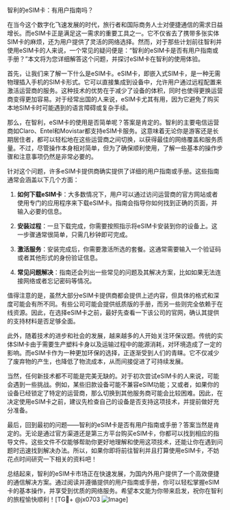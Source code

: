 智利的eSIM卡：有用户指南吗？

在当今这个数字化飞速发展的时代，旅行者和国际商务人士对便捷通信的需求日益增长。而eSIM卡正是满足这一需求的重要工具之一。它不仅省去了携带多张实体SIM卡的麻烦，还为用户提供了灵活的网络选择。然而，对于那些计划前往智利并使用eSIM卡的人来说，一个常见的疑问便是：“智利的eSIM卡是否有用户指南或手册？”本文将为您详细解答这个问题，并探讨eSIM卡在智利的使用体验。

首先，让我们来了解一下什么是eSIM卡。eSIM卡，即嵌入式SIM卡，是一种无需物理插入手机的SIM卡形式。它可以直接集成到设备中，允许用户通过远程配置来激活运营商的服务。这种技术的优势在于减少了设备的体积，同时也使得更换运营商变得更加容易。对于经常出国的人来说，eSIM卡尤其有用，因为它避免了购买本地SIM卡时可能遇到的语言障碍或复杂手续。

那么，在智利，eSIM卡的使用是否简单呢？答案是肯定的。智利的主要电信运营商如Claro、Entel和Movistar都支持eSIM卡服务。这意味着无论你是游客还是长期居住者，都可以轻松地在这些运营商之间切换，以获得最佳的网络覆盖和服务质量。不过，尽管操作本身相对简单，但为了确保顺利使用，了解一些基本的操作步骤和注意事项仍然是非常必要的。

针对这个问题，许多eSIM卡提供商确实提供了详细的用户指南或手册。这些指南通常会涵盖以下几个方面：

1. **如何下载eSIM卡**：大多数情况下，用户可以通过访问运营商的官方网站或者使用专门的应用程序来下载eSIM卡。指南会指导你如何找到正确的页面，并输入必要的信息。
   
2. **安装过程**：一旦下载完成，你需要按照指示将eSIM卡安装到你的设备上。这一步骤通常很简单，只需几秒钟即可完成。

3. **激活服务**：安装完成后，你需要激活所选的套餐。这通常需要输入一个验证码或者其他形式的身份验证信息。

4. **常见问题解决**：指南还会列出一些常见的问题及其解决方案，比如如果无法连接网络或者忘记密码等情况。

值得注意的是，虽然大部分eSIM卡提供商都会提供上述内容，但具体的格式和深度可能会有所不同。有些公司可能会提供纸质版的手册，而另一些则完全依赖于在线资源。因此，在选择eSIM卡之前，最好先查看一下该公司的官网，确认其提供的支持材料是否足够全面。

此外，随着技术的进步和社会的发展，越来越多的人开始关注环保议题。传统的实体SIM卡由于需要生产塑料卡身以及运输过程中的能源消耗，对环境造成了一定的影响。而eSIM卡作为一种更加环保的选择，正逐渐受到人们的青睐。它不仅减少了废弃物的产生，也降低了物流成本，从而间接促进了可持续发展。

当然，任何新技术都不可能是完美无缺的。对于初次尝试eSIM卡的人来说，可能会遇到一些挑战。例如，某些旧款设备可能不兼容eSIM功能；又或者，如果你的设备已经锁定了特定的运营商，那么切换到其他服务商可能会比较困难。因此，在决定使用eSIM卡之前，建议先检查自己的设备是否支持这项技术，并提前做好充分准备。

最后，回到最初的问题——智利的eSIM卡是否有用户指南或手册？答案当然是肯定的。无论是通过官方渠道还是第三方平台购买eSIM卡，你都可以找到相应的指导文件。这些文件不仅能够帮助你更好地理解和使用这项技术，还能让你在遇到问题时迅速找到解决办法。所以，如果你即将前往智利并且打算使用eSIM卡，不妨花点时间研究一下相关的资料吧！

总结起来，智利的eSIM卡市场正在快速发展，为国内外用户提供了一个高效便捷的通信解决方案。通过阅读并遵循提供的用户指南或手册，你可以轻松掌握eSIM卡的基本操作，并享受到优质的网络服务。希望本文能为你带来启发，祝你在智利的旅程愉快顺利！[TG💪+ @jx0703 ![Image](https://github.com/user-attachments/assets/dbca1d08-cadb-493c-b0ec-ad6f7a83f270)]